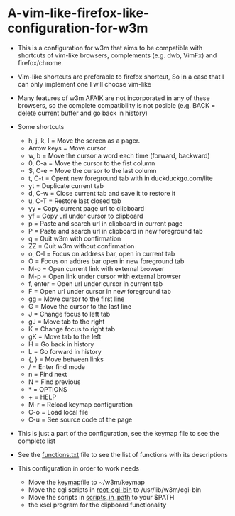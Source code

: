 # A-vim-like-firefox-like-configuration-for-w3m
- This is a configuration for w3m that aims to be compatible with shortcuts of
  vim-like browsers, complements (e.g. dwb, VimFx) and firefox/chrome.
- Vim-like shortcuts are preferable to firefox shortcut, So in a case that I
  can only implement one I will choose vim-like
- Many features of w3m AFAIK are not incorporated in any of these browsers, so
  the complete compatibility is not posible (e.g. BACK = delete current buffer
  and go back in history)

- Some shortcuts
	- h, j, k, l = Move the screen as a pager.
	- Arrow keys = Move cursor
	- w, b       = Move the cursor a word each time (forward, backward)
	- 0, C-a     = Move the cursor to the fist column
	- $, C-e     = Move the cursor to the last column
	- t, C-t     = Opent new foreground tab with in duckduckgo.com/lite
	- yt         = Duplicate current tab
	- d, C-w     = Close current tab and save it to restore it
	- u, C-T     = Restore last closed tab
	- yy         = Copy current page url to clipboard
	- yf         = Copy url under cursor to clipboard
	- p          = Paste and search url in clipboard in current page
	- P          = Paste and search url in clipboard in new foreground tab
	- q          = Quit w3m with confirmation
	- ZZ         = Quit w3m without confirmation
	- o, C-l     = Focus on address bar, open in current tab
	- O          = Focus on addres bar open in new foreground tab
	- M-o        = Open current link with external browser
	- M-p        = Open link under cursor with external browser
	- f, enter   = Open url under cursor in current tab
	- F          = Open url under cursor in new foreground tab
	- gg         = Move cursor to the first line
	- G          = Move the cursor to the last line
	- J          = Change focus to left tab
	- gJ         = Move tab to the right
	- K          = Change focus to right tab
	- gK         = Move tab to the left
	- H          = Go back in history
	- L          = Go forward in history
	- {, }       = Move between links
	- /          = Enter find mode
	- n          = Find next
	- N          = Find previous
	- \*         = OPTIONS
	- \+         = HELP
	- M-r        = Reload keymap configuration
	- C-o        = Load local file
	- C-u        = See source code of the page

- This is just a part of the configuration, see the keymap file to see the
  complete list
- See the [functions.txt](https://github.com/felipesaa/A-vim-like-firefox-like-configuration-for-w3m/blob/master/documentation/functions.txt) file to see the list of functions with
  its descriptions

- This configuration in order to work needs
	- Move the [keymap](https://github.com/felipesaa/A-vim-like-firefox-like-configuration-for-w3m/blob/master/keymap)file to ~/w3m/keymap
	- Move the cgi scripts in [root-cgi-bin](https://github.com/felipesaa/A-vim-like-firefox-like-configuration-for-w3m/tree/master/root-cgi-bin) to /usr/lib/w3m/cgi-bin
	- Move the scripts in [scripts_in_path](https://github.com/felipesaa/A-vim-like-firefox-like-configuration-for-w3m/tree/master/scripts_in_path) to your $PATH
	- the xsel program for the clipboard functionality
